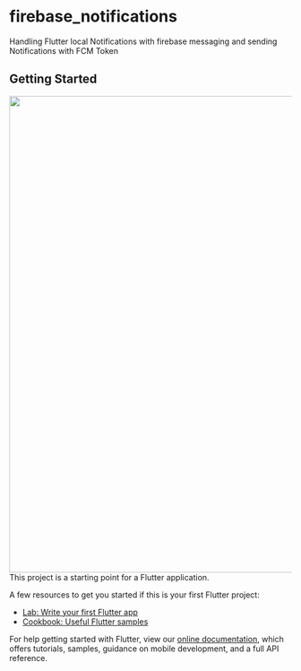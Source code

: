# firebase_notifications

Handling Flutter local Notifications with firebase messaging and sending Notifications with FCM Token
## Getting Started
  <div class="row">
    <img src="https://user-images.githubusercontent.com/69755039/150692411-6c832f99-0ac8-4f6e-b0c0-c1936d4218f5.gif" width="1080" height="850">
  </div>
This project is a starting point for a Flutter application.

A few resources to get you started if this is your first Flutter project:

- [Lab: Write your first Flutter app](https://flutter.dev/docs/get-started/codelab)
- [Cookbook: Useful Flutter samples](https://flutter.dev/docs/cookbook)

For help getting started with Flutter, view our
[online documentation](https://flutter.dev/docs), which offers tutorials,
samples, guidance on mobile development, and a full API reference.
